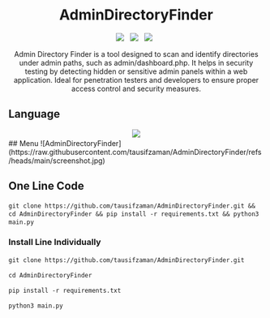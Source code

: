 <div align=center>

# AdminDirectoryFinder
 
 <p>
 <img src="https://img.shields.io/github/stars/tausifzaman/AdminDirectoryFinder?color=%23DF0067&style=for-the-badge"/> &nbsp;
 <img src="https://img.shields.io/github/forks/tausifzaman/AdminDirectoryFinder?color=%239999FF&style=for-the-badge"/> &nbsp;
 <img src="https://img.shields.io/github/license/tausifzaman/AdminDirectoryFinder?color=%23E8E8E8&style=for-the-badge"/> &nbsp;
 
</p>
 <p>
Admin Directory Finder is a tool designed to scan and identify directories under admin paths, such as admin/dashboard.php. It helps in security testing by detecting hidden or sensitive admin panels within a web application. Ideal for penetration testers and developers to ensure proper access control and security measures.</p></div>

  ## Language
  <div align=center>
 <img src="https://img.shields.io/badge/Python-FFDD00?style=for-the-badge&logo=python&logoColor=blue"/></br>
  </div>
 ## Menu
![AdminDirectoryFinder](https://raw.githubusercontent.com/tausifzaman/AdminDirectoryFinder/refs/heads/main/screenshot.jpg)


## One Line Code
```
git clone https://github.com/tausifzaman/AdminDirectoryFinder.git && cd AdminDirectoryFinder && pip install -r requirements.txt && python3 main.py
```
### Install Line Individually 
```
git clone https://github.com/tausifzaman/AdminDirectoryFinder.git 
```
``` 
cd AdminDirectoryFinder
```
```
pip install -r requirements.txt
```
```
python3 main.py
```
